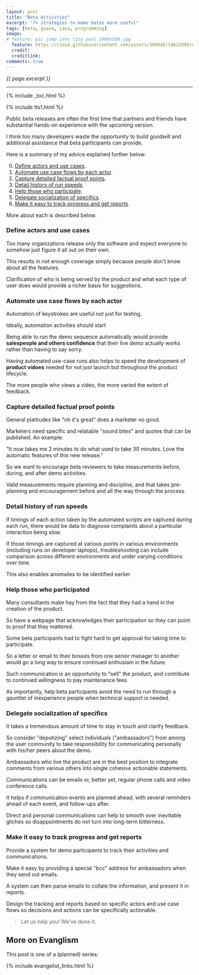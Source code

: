 ```yaml
---
layout: post
title: "Beta Activities"
excerpt: "7+ strategies to make betas more useful"
tags: [beta, guava, java, programming]
image:
# feature: pic jump into tiny pool 1900x500.jpg 
  feature: https://cloud.githubusercontent.com/assets/300046/14622099/ef090f36-0584-11e6-8ca8-a2f2bde38026.jpg
  credit: 
  creditlink: 
comments: true
---
```

<i>{{ page.excerpt }}</i>
<hr />

{% include _toc.html %}

{% include tts1.html %}

Public beta releases 
are often the first time that partners and friends have 
substantial hands-on experience with the upcoming version.

I think too many developers waste the opportunity
to build goodwill and additional assistance that beta participants can provide.

Here is a summary of my advice explained further below:

0. <a href="#Define"> Define actors and use cases</a>.
0. <a href="#Automate"> Automate use case flows by each actor</a>.
0. <a href="#Capture"> Capture detailed factual proof points</a>.
0. <a href="#Detail"> Detail history of run speeds</a>.
0. <a href="#Help"> Help those who participate</a>.
0. <a href="#Delegate"> Delegate socialization of specifics</a>.
0. <a href="#Track"> Make it easy to track progress and get reports</a>.

More about each is described below.

<amp-twitter width=486 height=657 layout="responsive" data-tweetid="716443188538449920" data-cards="hidden">


<a name="Define"></a>

### Define actors and use cases

   Too many organizations release only the software and
   expect everyone to somehow just figure it all out on their own.

   This results in not enough coverage simply because people don't
   know about all the features.

   Clarification of who is being served by the product
   and what each type of user does 
   would provide a richer basis for suggestions.

<a name="Automate"></a>

### Automate use case flows by each actor

   Automation of keystrokes are useful not just for testing.

   Ideally, automation activities should start 

   Being able to run the demo sequence automatically would provide 
   <strong>salespeople and others confidence</strong> 
   that their live demo actually works
   rather than having to say sorry.

   Having automated use-case runs also helps to speed the development of
   <strong>product vidoes</strong> needed for not just launch but
   throughout the product lifecycle.

   The more people who views a video, 
   the more varied the extent of feedback.

<a name="Capture"></a>

### Capture detailed factual proof points

   General platitudes like "oh it's great" does a marketer no good.

   Marketers need specific and relatable "sound bites" 
   and quotes that can be published. An example:

   "It now takes me 2 minutes to do what used to take 30 minutes.
   Love the automatic features of this new release."

   So we want to encourage beta reviewers to 
   take measurements before, during, and after demo activities.

   Valid measurements require planning and discipline,
   and that takes pre-planning and encouragement before and 
   all the way through the process.

<a name="Detail"></a>

### Detail history of run speeds

   If timings of each action taken by the automated scripts are
   captured during each run, there would be data to diagnose
   complaints about a particular interaction being slow.

   If those timings are captured 
   at various points in various environments (including runs on developer laptops),
   troubleshooting can include comparison across different environments
   and under varying conditions over time.

   This also enables anomalies to be identified earlier.


<a name="Help"></a>

### Help those who participated

   Many consultants make hay from the fact that they had a hand in the creation of
   the product.

   So have a webpage that acknowledges their participation so they can point to 
   proof that they mattered.

   Some beta participants had to fight hard 
   to get approval for taking time to participate.

   So a letter or email to their bosses from one senior manager to another
   would go a long way to ensure continued enthusiam in the future.

   Such communication is an opportunity to "sell" the product,
   and contribute to continued willingness to pay maintenance fees.

   As importantly, help beta participants avoid the need to run through a gauntlet
   of inexperience people when technical support is needed.

<a name="Delegate"></a>

### Delegate socialization of specifics

   It takes a tremendous amount of time to stay in touch and clarify feedback.

   So consider "deputizing" select individuals ("ambassadors") 
   from among the user community to
   take responsibility for communicating personally with his/her peers
   about the demo.

   Ambassadors who live the product are in the best position to 
   integrate comments from various others into 
   single cohesive actionable statements.

   Communications can be emails or, better yet, regular phone calls and
   video conference calls.

   It helps if communication events are planned ahead,
   with several reminders ahead of each event,
   and follow-ups after.

   Direct and personal communications can help to smooth over inevitable gliches
   so disappointments do not turn into long-term bitterness.

<a name="Track"></a>

### Make it easy to track progress and get reports

   Provide a system for demo participants to track their 
   activities and communications.

   Make it easy by providing a special "bcc" address for 
   ambassadors when they send out emails.

   A system can then parse emails to collate the information,
   and present it in reports.

   Design the tracking and reports based on specific actors and use case
   flows so decisions and actions can be specifically actionable.

> Let us help you! We've done it.

## More on Evanglism

This post is one of a (planned) series:

{% include evangelist_links.html %}

